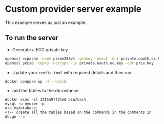 # Custom provider server example

This example serves as just an example.

## To run the server

- Generate a ECC private key

```sh
openssl ecparam -name prime256v1 -genkey -noout -out private.oauth.ec.key
openssl pkcs8 -topk8 -nocrypt -in private.oauth.ec.key -out priv.key
```

- Update your `config.toml` with required details and then run

```sh
docker compose up -d --build
```

- add the tables to the db instance
```
docker exec -it 3216a9ff21ed bin/bash
mysql -u myuser -p
use mydatabase;
<!-- create all the tables based on the commands in the comments in db.go -->
```
